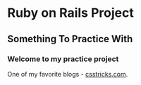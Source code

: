 Ruby on Rails Project
=====================

Something To Practice With
--------------------------

### Welcome to my practice project

One of my favorite blogs - [csstricks.com]("http://csstricks.com").



